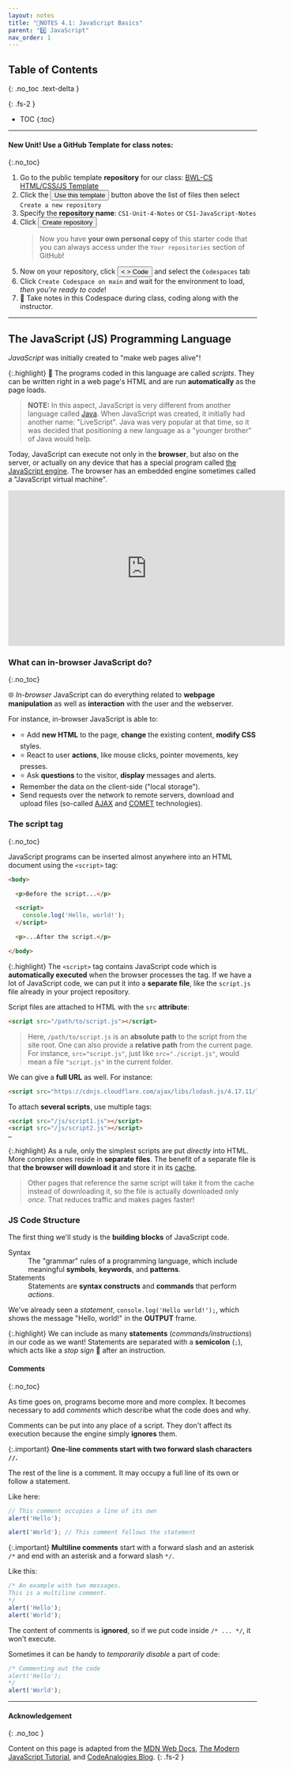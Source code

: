 ```yaml
---
layout: notes
title: "📓NOTES 4.1: JavaScript Basics" 
parent: "4️⃣ JavaScript"
nav_order: 1
---
```


## Table of Contents
{: .no_toc .text-delta }

{: .fs-2 }
- TOC
{:toc}

---
#### New Unit! Use a GitHub Template for class notes:
{:.no_toc}

<div class="setup" markdown="block">

1. Go to the public template **repository** for our class: [BWL-CS HTML/CSS/JS Template](https://github.com/BWL-CS/html-css-js-template)
2. Click the <button type="button" name="button" class="btn btn-green">Use this template</button> button above the list of files then select `Create a new repository`
3. Specify the **repository name**: `CS1-Unit-4-Notes` or `CS1-JavaScript-Notes`
4. Click <button type="button" name="button" class="btn btn-green">Create repository</button>
    > Now you have **your own personal copy** of this starter code that you can always access under the `Your repositories` section of GitHub! 
5. Now on your repository, click <button type="button" name="button" class="btn btn-green"> < > Code </button> and select the `Codespaces` tab
6. Click `Create Codespace on main` and wait for the environment to load, _then you're ready to code_!
7. 📝 Take notes in this Codespace during class, coding along with the instructor.

</div>

---

## The JavaScript (JS) Programming Language

*JavaScript* was initially created to "make web pages alive"!

{:.highlight}
📝 The programs coded in this language are called *scripts*. They can be written right in a web page's HTML and are run **automatically** as the page loads.

> **NOTE:** In this aspect, JavaScript is very different from another language called [Java](https://en.wikipedia.org/wiki/Java_(programming_language)). When JavaScript was created, it initially had another name: "LiveScript". Java was very popular at that time, so it was decided that positioning a new language as a "younger brother" of Java would help.

Today, JavaScript can execute not only in the **browser**, but also on the server, or actually on any device that has a special program called [the JavaScript engine](https://en.wikipedia.org/wiki/JavaScript_engine). The browser has an embedded engine sometimes called a "JavaScript virtual machine".

<iframe width="560" height="315" src="https://www.youtube.com/embed/gT0Lh1eYk78?si=nXbuPeJMd8GCFsv7&amp;start=30" title="YouTube video player" frameborder="0" allow="accelerometer; autoplay; clipboard-write; encrypted-media; gyroscope; picture-in-picture; web-share" referrerpolicy="strict-origin-when-cross-origin" allowfullscreen></iframe>

### What can in-browser JavaScript do?
{:.no_toc}

🌐 _In-browser_ JavaScript can do everything related to **webpage manipulation** as well as **interaction** with the user and the webserver.

For instance, in-browser JavaScript is able to:

- ⭐️ Add **new HTML** to the page, **change** the existing content, **modify CSS** styles.
- ⭐️ React to user **actions**, like mouse clicks, pointer movements, key presses.
- ⭐️ Ask **questions** to the visitor, **display** messages and alerts.
- Remember the data on the client-side ("local storage").
- Send requests over the network to remote servers, download and upload files (so-called [AJAX](https://en.wikipedia.org/wiki/Ajax_(programming)) and [COMET](https://en.wikipedia.org/wiki/Comet_(programming)) technologies).

### The script tag
{:.no_toc}

JavaScript programs can be inserted almost anywhere into an HTML document using the `<script>` tag: 

```html
<body>

  <p>Before the script...</p>

  <script>
    console.log('Hello, world!');
  </script>

  <p>...After the script.</p>

</body>
```

{:.highlight}
The `<script>` tag contains JavaScript code which is **automatically executed** when the browser processes the tag. If we have a lot of JavaScript code, we can put it into a **separate file**, like the `script.js` file already in your project repository.

Script files are attached to HTML with the `src` **attribute**:

```html
<script src="/path/to/script.js"></script>
```

> Here, `/path/to/script.js` is an **absolute path** to the script from the site root. One can also provide a **relative path** from the current page. For instance, `src="script.js"`, just like `src="./script.js"`, would mean a file `"script.js"` in the current folder.

We can give a **full URL** as well. For instance:

```html
<script src="https://cdnjs.cloudflare.com/ajax/libs/lodash.js/4.17.11/lodash.js"></script>
```

To attach **several scripts**, use multiple tags:

```html
<script src="/js/script1.js"></script>
<script src="/js/script2.js"></script>
…
```

{:.highlight}
As a rule, only the simplest scripts are put _directly_ into HTML. More complex ones reside in **separate files**. The benefit of a separate file is that **the browser will download it** and store it in its [cache](https://en.wikipedia.org/wiki/Web_cache). 
> Other pages that reference the same script will take it from the cache instead of downloading it, so the file is actually downloaded only _once_. That reduces traffic and makes pages faster!

### JS Code Structure

The first thing we'll study is the **building blocks** of JavaScript code.

<html>
<dl>
<dt>Syntax</dt>
<dd>The "grammar" rules of a programming language, which include meaningful <strong>symbols</strong>, <strong>keywords</strong>, and <strong>patterns</strong>.</dd>
<dt>Statements</dt>
<dd>Statements are <strong>syntax constructs</strong> and <strong>commands</strong> that perform <em>actions</em>.</dd>
</dl>
</html>

We've already seen a _statement_, `console.log('Hello world!');`, which shows the message "Hello, world!" in the **OUTPUT** frame.

{:.highlight}
We can include as many **statements** (_commands/instructions_) in our code as we want! Statements are separated with a **semicolon** (` ; `), which acts like a _stop sign_ 🛑 after an instruction.

#### Comments
{:.no_toc}

As time goes on, programs become more and more complex. It becomes necessary to add *comments* which describe what the code does and why.

Comments can be put into any place of a script. They don't affect its execution because the engine simply **ignores** them.

{:.important}
**One-line comments start with two forward slash characters `//`.**

The rest of the line is a comment. It may occupy a full line of its own or follow a statement.

Like here:
```js
// This comment occupies a line of its own
alert('Hello');

alert('World'); // This comment follows the statement
```

{:.important}
**Multiline comments** start with a forward slash and an asterisk <code>/&#42;</code> and end with an asterisk and a forward slash <code>&#42;/</code>.

Like this:
```js
/* An example with two messages.
This is a multiline comment.
*/
alert('Hello');
alert('World');
```

The content of comments is **ignored**, so if we put code inside <code>/&#42; ... &#42;/</code>, it won't execute.

Sometimes it can be handy to _temporarily disable_ a part of code:

```js
/* Commenting out the code
alert('Hello');
*/
alert('World');
```

---

#### Acknowledgement
{: .no_toc }

Content on this page is adapted from the [MDN Web Docs](https://developer.mozilla.org/en-US/docs/Web/JavaScript/Guide), [The Modern JavaScript Tutorial](https://javascript.info/), and [CodeAnalogies Blog](https://www.codeanalogies.com/).
{: .fs-2 }
